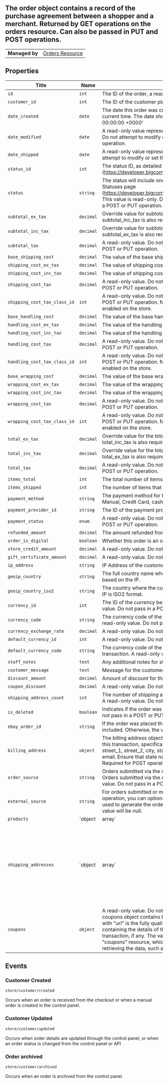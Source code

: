 ## The order object contains a record of the purchase agreement between a shopper and a merchant. Returned by GET operations on the orders resource. Can also be passed in PUT and POST operations.

|||
|---|---|
| **Managed by** | [Orders Resource](/api/stores/v2/orders)

</div>

</div>

## Properties

| Title | Name | Type | Description |
| --- | --- | --- | --- |
| `id` | `int` | The ID of the order, a read-only value. Do not pass in PUT or POST. |
| `customer_id` | `int` | The ID of the customer placing the order or 0 if it was a guest order. |
| `date_created` | `date` | The date this order was created, if not specified will default to current time. The date should be in RFC format - 'Tue, 20 Nov 2012 00:00:00 +0000' |
| `date_modified` | `date` | A read-only value representing the last modification of the order. Do not attempt to modify or set this value in a POST or PUT operation. |
| `date_shipped` | `date` | A read-only value representing the date of shipment. Do not attempt to modify or set this value in a POST or PUT operation. |
| `status_id` | `int` | The status ID, as detailed in the Order Statuses page (https://developer.bigcommerce.com/api/stores/v2/order_statuses). |
| `status` | `string` | The status will include one of the string values listed in the Order Statuses page (https://developer.bigcommerce.com/api/stores/v2/order_statuses). This value is read-only. Do not attempt to modify or set this value in a POST or PUT operation. |
| `subtotal_ex_tax` | `decimal` | Override value for subtotal excluding tax. If specified, the field subtotal_inc_tax is also required. |
| `subtotal_inc_tax` | `decimal` | Override value for subtotal including tax. If specified, the field subtotal_ex_tax is also required. |
| `subtotal_tax` | `decimal` | A read-only value. Do not attempt to modify or set this value in a POST or PUT operation. |
| `base_shipping_cost` | `decimal` | The value of the base shipping cost |
| `shipping_cost_ex_tax` | `decimal` | The value of shipping cost excluding tax |
| `shipping_cost_inc_tax` | `decimal` | The value of shipping cost including tax |
| `shipping_cost_tax` | `decimal` | A read-only value. Do not attempt to modify or set this value in a POST or PUT operation. |
| `shipping_cost_tax_class_id` | `int` | A read-only value. Do not attempt to modify or set this value in a POST or PUT operation. NOTE: Value ignored if automatic tax enabled on the store. |
| `base_handling_cost` | `decimal` | The value of the base handling cost |
| `handling_cost_ex_tax` | `decimal` | The value of the handling cost excluding tax |
| `handling_cost_inc_tax` | `decimal` | The value of the handling cost including tax |
| `handling_cost_tax` | `decimal` | A read-only value. Do not attempt to modify or set this value in a POST or PUT operation. |
| `handling_cost_tax_class_id` | `int` | A read-only value. Do not attempt to modify or set this value in a POST or PUT operation. NOTE: Value ignored if automatic tax enabled on the store. |
| `base_wrapping_cost` | `decimal` | The value of the base wrapping cost |
| `wrapping_cost_ex_tax` | `decimal` | The value of the wrapping cost excluding tax |
| `wrapping_cost_inc_tax` | `decimal` | The value of the wrapping cost including tax |
| `wrapping_cost_tax` | `decimal` | A read-only value. Do not attempt to modify or set this value in a POST or PUT operation. |
| `wrapping_cost_tax_class_id` | `int` | A read-only value. Do not attempt to modify or set this value in a POST or PUT operation. NOTE: Value ignored if automatic tax enabled on the store. |
| `total_ex_tax` | `decimal` | Override value for the total, excluding tax. If specified, the field total_inc_tax is also required. |
| `total_inc_tax` | `decimal` | Override value for the total, including tax. If specified, the field total_ex_tax is also required. |
| `total_tax` | `decimal` | A read-only value. Do not attempt to modify or set this value in a POST or PUT operation. |
| `items_total` | `int` | The total number of items in the order. |
| `items_shipped` | `int` | The number of items that has been shipped. |
| `payment_method` | `string` | The payment method for this order. Can be one of the following: Manual, Credit Card, cash, Test Payment Gateway, ... |
| `payment_provider_id` | `string` | The ID of the payment provider if a payment provider was used. |
| `payment_status` | `enum` | A read-only value. Do not attempt to modify or set this value in a POST or PUT operation. |
| `refunded_amount` | `decimal` | The amount refunded from this transaction. |
| `order_is_digital` | `boolean` | Whether this order is an order for digital products. |
| `store_credit_amount` | `decimal` | A read-only value. Do not pass in a POST or PUT. |
| `gift_certificate_amount` | `decimal` | A read-only value. Do not pass in a POST or PUT. |
| `ip_address` | `string` | IP Address of the customer if known. |
| `geoip_country` | `string` | The full country name where the customer made the purchase based on the IP. |
| `geoip_country_iso2` | `string` | The country where the customer made the purchase based on the IP is ISO2 format. |
| `currency_id` | `int` | The ID of the currency being used in this transaction. A read-only value. Do not pass in a POST or PUT. |
| `currency_code` | `string` | The currency code of the currency being used in this transaction. A read-only value. Do not pass in a POST or PUT. |
| `currency_exchange_rate` | `decimal` | A read-only value. Do not pass in a POST or PUT. |
| `default_currency_id` | `int` | A read-only value. Do not pass in a POST or PUT. |
| `default_currency_code` | `string` | The currency code of the default currency for this type of transaction. A read-only value. Do not pass in a POST or PUT. |
| `staff_notes` | `text` | Any additional notes for staff. |
| `customer_message` | `text` | Message for the customer. |
| `discount_amount` | `decimal` | Amount of discount for this transaction. |
| `coupon_discount` | `decimal` | A read-only value. Do not pass in a POST or PUT. |
| `shipping_address_count` | `int` | The number of shipping addresses associated with this transaction. A read-only value. Do not pass in a POST or PUT. |
| `is_deleted` | `boolean` | Indicates if the order was deleted (archived). A read-only value. Do not pass in a POST or PUT. |
| `ebay_order_id` | `string` | If the order was placed through eBay, the eBay order number will be included. Otherwise, the value will be 0. |
| `billing_address` | `object` | The billing address object contains the billing address details for this transaction, specifically: first_name, last_name, company, street_1, street_2, city, state, zip, country, country_iso2, phone, and email. Ensure that state names are spelled out in full, e.g., California. Required for POST operations. |
| `order_source` | `string` | Orders submitted via the store's website will include a "www" value. Orders submitted via the API will be set to "external". A read-only value. Do not pass in a POST or PUT. |
| `external_source` | `string` | For orders submitted or modified via the API, using a PUT or POST operation, you can optionally pass in a value identifying the system used to generate the order. For example, "POS". Otherwise, the value will be null. |
| `products` | `object|array` | Refer to https://developer.bigcommerce.com/api/orders/order/products |
| `shipping_addresses` | `object|array` | For PUT and POST operations, you can optionally pass a "shipping_addresses" object array containing one or more shipping addresses. If you include more than one, only the first will be used as the API does not currently support shipping to more than one address. If you do not pass a shipping address, the billing address will be used. Refer to the "Order Shipping Address" page for the full list of name/value pairs (https://developer.bigcommerce.com/api/objects/v2/order_shipping_address). Not all fields are required. Refer to "Create order" on the Objects resource page for an example of the syntax. For GET and other operations, the shipping_addresses object will consist of two addresses: the URI of a JSON object containing the shipping address details and a context path which provides an alternate means of retrieving the data, such as if you prefer XML. Refer to "List orders" on the Orders resource page for the syntax. |
| `coupons` | `object` | A read-only value. Do not attempt to pass in a PUT or POST. The coupons object contains two name/value pairs. The value paired with "url" is the fully qualified address of the JSON object array containing the details of the coupon(s) associated with this transaction, if any. The value of "resource" is the context path to the "coupons" resource, which represents an alternate means of retrieving the data, such as if you prefer XML. |

## Events

### Customer Created
```
store/customer/created
```
Occurs when an order is received from the checkout or when a manual order is created in the control panel.

</div>


### Customer Updated
```
store/customer/updated
```
Occurs when order details are updated through the control panel, or when an order status is changed from the control panel or API

</div>

### Order archived
```
store/customer/archived
```
Occurs when an order is archived from the control panel.

</div>
